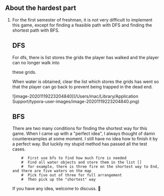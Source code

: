 ## About the hardest part

1. For the first semester of freshman, it is not very difficult to implement this game, except for finding a feasible path with DFS and finding the shortest path with BFS.

   ## DFS

   For dfs, there is list stores the grids the player has walked and the player can no longer walk into

   these grids.

   When water is obtained, clear the list which stores the grids has went so that the player can go back to prevent being trapped in the dead end.

   ![image-20201119223204840](/Users/mac/Library/Application Support/typora-user-images/image-20201119223204840.png)		 						 		

   ## BFS

   There are two many conditions for finding the shortest way for this game. When I came up with a "perfect idea", I always thought of damn counterexamples at some moment. I still have no idea how to finish it by a perfect way. But luckily my stupid method has passed all the test cases. 

   ```
       #  First use bfs to find how much fire is needed
       #  Find all water objects and store them in the list []
       #  for example, there is three fire on the shortest way to End, and there are five waters on the map
       #  Pick five out of three for full arrangement
       #  Then pick up the "shortest" way
   ```

   If you have any idea, welcome to discuss.  👏